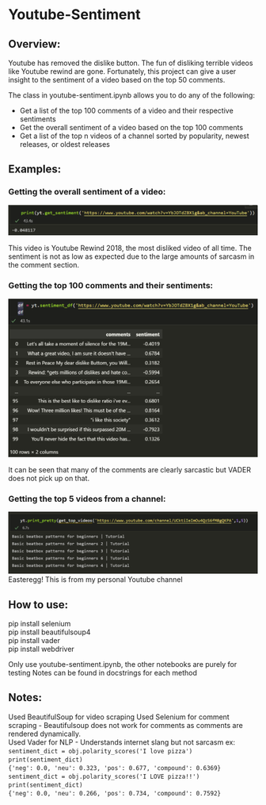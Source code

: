 # Youtube-Sentiment

## Overview:  
  
Youtube has removed the dislike button. The fun of disliking terrible videos like Youtube rewind are gone. Fortunately, this project can give a user insight to the sentiment of a video based on the top 50 comments. 

The class in youtube-sentiment.ipynb allows you to do any of the following:

- Get a list of the top 100 comments of a video and their respective sentiments
- Get the overall sentiment of a video based on the top 100 comments
- Get a list of the top n videos of a channel sorted by popularity, newest releases, or oldest releases

## Examples:
  
### Getting the overall sentiment of a video:
![](Examples/sentiment.PNG) 
    
This video is Youtube Rewind 2018, the most disliked video of all time. The sentiment is not as low as expected due to the large amounts of sarcasm in the comment section.
  
### Getting the top 100 comments and their sentiments:
![](Examples/sentiment_df.PNG)
   
It can be seen that many of the comments are clearly sarcastic but VADER does not pick up on that.
    
### Getting the top 5 videos from a channel:
![](Examples/top_videos.PNG)
Easteregg! This is from my personal Youtube channel
  
## How to use:  
pip install selenium  
pip install beautifulsoup4  
pip install vader  
pip install webdriver  

Only use youtube-sentiment.ipynb, the other notebooks are purely for testing
Notes can be found in docstrings for each method

## Notes:  
Used BeautifulSoup for video scraping
Used Selenium for comment scraping - Beautifulsoup does not work for comments as comments are rendered dynamically.  
Used Vader for NLP - Understands internet slang but not sarcasm
ex:   
`sentiment_dict = obj.polarity_scores('I love pizza')
print(sentiment_dict)`  
`{'neg': 0.0, 'neu': 0.323, 'pos': 0.677, 'compound': 0.6369}`  
`sentiment_dict = obj.polarity_scores('I LOVE pizza!!')
print(sentiment_dict)`  
`{'neg': 0.0, 'neu': 0.266, 'pos': 0.734, 'compound': 0.7592}`
